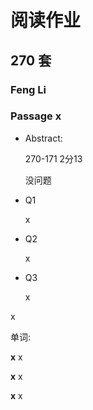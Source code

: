 # 阅读作业

## 270 套

### Feng Li

### Passage x

- Abstract:

  270-171 2分13

  没问题

- Q1

  x

- Q2

  x

- Q3

  x

x

单词:

**x** x

**x** x

**x** x